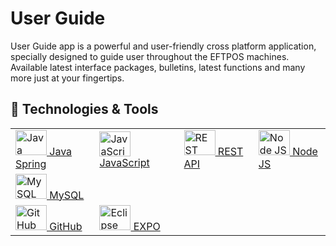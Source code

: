 # User Guide
User Guide app is a powerful and user-friendly cross platform application, specially designed to guide user throughout the EFTPOS machines. Available latest interface packages, bulletins, latest functions and many more just at your fingertips.

## 🚀 Technologies & Tools
<table>
    <tbody>
        <tr>
              <td><a href="#"><img alt="Java Spring" title="Java Spring" height="40px" width="50px"
                        src="https://user-images.githubusercontent.com/25057099/117538162-05c05200-b059-11eb-9b36-a04c54e6d60f.png" /> Java Spring
              </a>
            </td>
            <td><a href="#"><img alt="JavaScript" title="JavaScript" height="40px" width="50px"
                        src="https://user-images.githubusercontent.com/25057099/117538186-1e306c80-b059-11eb-942d-dd149d8ee659.png" /> JavaScript
              </a>
            </td>
            <td><a href="#"><img alt="REST API" title="REST API" height="40px" width="50px"
                        src="https://user-images.githubusercontent.com/25057099/140631218-2f5148ec-77c8-493f-a814-662a3469cbb6.png" /> REST API
              </a>
            </td>
            <td><a href="#"><img alt="Node JS" title="Node JS" height="40px" width="50px"
                        src="https://user-images.githubusercontent.com/25057099/140631230-ac2c3d3a-92e7-498a-b5d2-70c1007b94d4.png" /> Node JS
              </a>
            </td>
      </tr>
      <tr>
            <td><a href="#"><img alt="MySQL" title="MySQL" height="40px" width="50px"
                          src="https://user-images.githubusercontent.com/25057099/117538276-926b1000-b059-11eb-99ea-3ba2f94506c6.png" /> MySQL
              </a>
            </td>
      </tr>
      <tr>
            <td><a href="#"><img alt="GitHub" title="GitHub" height="40px" width="50px"
                          src="https://user-images.githubusercontent.com/25057099/117538085-9d717080-b058-11eb-9b90-0ec2e4090520.png" /> GitHub
              </a>
            </td>
          <td><a href="#"><img alt="Eclipse" title="Eclipse" height="40px" width="50px"
                        src="https://user-images.githubusercontent.com/25057099/140631253-12eade74-6fd6-4cd0-b1be-bccf02043d70.png" /> EXPO
          </a>
        </td>
      </tr>
  </tbody>
</table>
